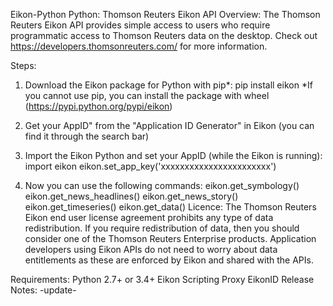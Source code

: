 Eikon-Python
Python: Thomson Reuters Eikon API
Overview:
The Thomson Reuters Eikon API provides simple access to users who require programmatic access to Thomson Reuters data on the desktop. Check out https://developers.thomsonreuters.com/ for more information.

Steps:
1) Download the Eikon package for Python with pip*:
pip install eikon
*If you cannot use pip, you can install the package with wheel (https://pypi.python.org/pypi/eikon)

2) Get your AppID" from the "Application ID Generator" in Eikon (you can find it through the search bar)
3) Import the Eikon Python and set your AppID (while the Eikon is running):
import eikon
eikon.set_app_key('xxxxxxxxxxxxxxxxxxxxxxx')

4) Now you can use the following commands:
eikon.get_symbology()
eikon.get_news_headlines()
eikon.get_news_story()
eikon.get_timeseries()
eikon.get_data()
Licence:
The Thomson Reuters Eikon end user license agreement prohibits any type of data redistribution. If you require redistribution of data, then you should consider one of the Thomson Reuters Enterprise products. Application developers using Eikon APIs do not need to worry about data entitlements as these are enforced by Eikon and shared with the APIs.

Requirements:
Python 2.7+ or 3.4+
Eikon Scripting Proxy
EikonID
Release Notes:
-update-
